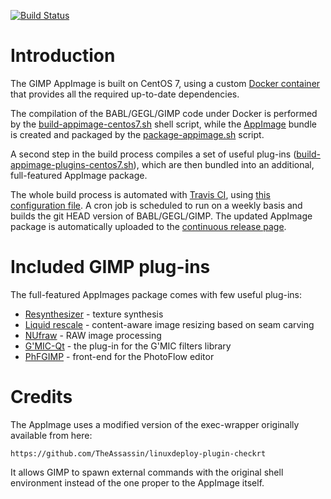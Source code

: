 [![Build Status](https://travis-ci.org/aferrero2707/gimp-appimage.svg?branch=master)](https://travis-ci.org/aferrero2707/gimp-appimage)

# Introduction

The GIMP AppImage is built on CentOS 7, using a custom [Docker container](https://github.com/aferrero2707/docker-centos7-gimp) that provides all the required up-to-date dependencies.

The compilation of the BABL/GEGL/GIMP code under Docker is performed by the [build-appimage-centos7.sh](https://github.com/aferrero2707/gimp-appimage/blob/master/build-appimage-centos7.sh) shell script, while the [AppImage](https://appimage.org) bundle is created and packaged by the [package-appimage.sh](https://github.com/aferrero2707/gimp-appimage/blob/master/package-appimage.sh) script.

A second step in the build process compiles a set of useful plug-ins ([build-appimage-plugins-centos7.sh](https://github.com/aferrero2707/gimp-appimage/blob/master/build-appimage-plugins-centos7.sh)), which are then bundled into an additional, full-featured AppImage package.

The whole build process is automated with [Travis CI](https://travis-ci.org/aferrero2707/gimp-appimage), using [this configuration file](https://github.com/aferrero2707/gimp-appimage/blob/master/.travis.yml). A cron job is scheduled to run on a weekly basis and builds the git HEAD version of BABL/GEGL/GIMP. The updated AppImage package is automatically uploaded to the [continuous release page](https://github.com/aferrero2707/gimp-appimage/releases/tag/continuous).

# Included GIMP plug-ins

The full-featured AppImages package comes with few useful plug-ins:
* [Resynthesizer](http://registry.gimp.org/node/25219) - texture synthesis
* [Liquid rescale](http://liquidrescale.wikidot.com/) - content-aware image resizing based on seam carving
* [NUfraw](https://sourceforge.net/projects/nufraw/) - RAW image processing
* [G'MIC-Qt](https://gmic.eu/gimp.shtml) - the plug-in for the G'MIC filters library
* [PhFGIMP](https://github.com/aferrero2707/PhFGimp) - front-end for the PhotoFlow editor

# Credits

The AppImage uses a modified version of the exec-wrapper originally available from here:

    https://github.com/TheAssassin/linuxdeploy-plugin-checkrt
    
It allows GIMP to spawn external commands with the original shell environment instead of the one proper to the AppImage itself. 
